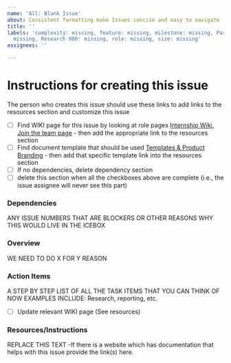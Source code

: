 ```yaml
---
name: 'All: Blank Issue'
about: Consistent formatting make Issues concise and easy to navigate
title: ''
labels: 'complexity: missing, feature: missing, milestone: missing, Participant Type:
  missing, Research 000: missing, role: missing, size: missing'
assignees: ''

---
```


# Instructions for creating this issue
The person who creates this issue should use these links to add links to the resources section and customize this issue
- [ ] Find WIKI page for this issue by looking at role pages [Internship Wiki, Join the team page](https://github.com/hackforla/internship/wiki/Joining-the-Team) - then add the appropriate link to the resources section
- [ ] Find document template that should be used [Templates & Product Branding](https://github.com/hackforla/internship/wiki/Design-Process-Overview) - then add that specific template link into the resources section
- [ ] If no dependencies, delete dependency section
- [ ] delete this section when all the checkboxes above are complete (i.e., the issue assignee will never see this part)

### Dependencies
ANY ISSUE NUMBERS THAT ARE BLOCKERS OR OTHER REASONS WHY THIS WOULD LIVE IN THE ICEBOX

### Overview
WE NEED TO DO X FOR Y REASON

### Action Items
A STEP BY STEP LIST OF ALL THE TASK ITEMS THAT YOU CAN THINK OF NOW EXAMPLES INCLUDE: Research, reporting, etc.

- [ ] Update relevant WIKI page (See resources)

### Resources/Instructions
REPLACE THIS TEXT -If there is a website which has documentation that helps with this issue provide the link(s) here.
